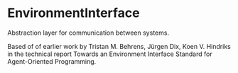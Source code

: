 EnvironmentInterface
====================

Abstraction layer for communication between systems.

Based of of earlier work by Tristan M. Behrens, Jürgen Dix, Koen V. Hindriks in the technical report Towards an Environment Interface Standard for Agent-Oriented Programming.
